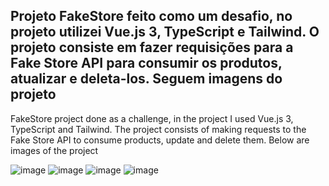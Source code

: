 Projeto FakeStore feito como um desafio, no projeto utilizei Vue.js 3, TypeScript e Tailwind.
O projeto consiste em fazer requisições para a Fake Store API para consumir os produtos, atualizar e deleta-los.
Seguem imagens do projeto
------------------------------
FakeStore project done as a challenge, in the project I used Vue.js 3, TypeScript and Tailwind.
The project consists of making requests to the Fake Store API to consume products, update and delete them.
Below are images of the project

![image](https://github.com/postrenan/FakeStore/assets/76953726/7fc928dc-e650-471b-bd7a-f3afed1b0f5e)
![image](https://github.com/postrenan/FakeStore/assets/76953726/a01a6e4e-3ddd-4c68-88b4-e23b0c71b83a)
![image](https://github.com/postrenan/FakeStore/assets/76953726/92d488f5-2697-4dc2-8875-87e968517ade)
![image](https://github.com/postrenan/FakeStore/assets/76953726/857b92d0-4d4d-4d3f-9b1a-41e2449e4233)
